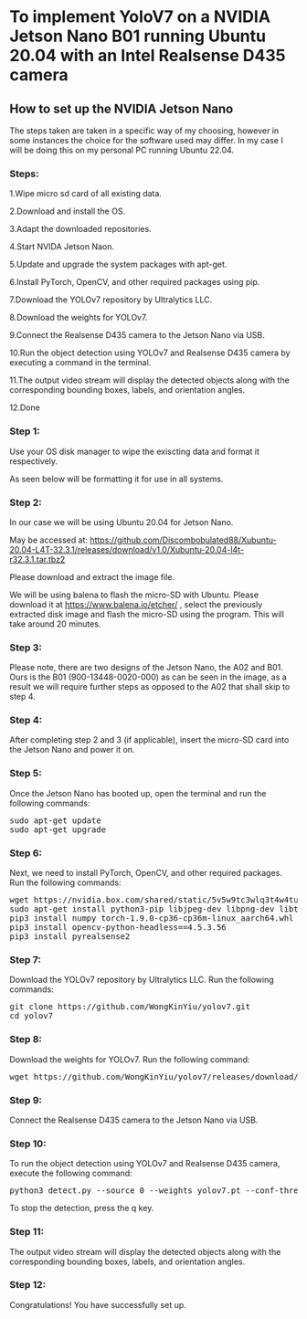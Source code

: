 # To implement YoloV7 on a NVIDIA Jetson Nano B01 running Ubuntu 20.04 with an Intel Realsense D435 camera  

## How to set up the NVIDIA Jetson Nano

The steps taken are taken in a specific way of my choosing, however in some instances the choice for the software used may differ. In my case I will be doing this on my personal PC running Ubuntu 22.04. 

### Steps: 

1.Wipe micro sd card of all existing data. 

2.Download and install the OS. 

3.Adapt the downloaded repositories. 

4.Start NVIDA Jetson Naon. 

5.Update and upgrade the system packages with apt-get.

6.Install PyTorch, OpenCV, and other required packages using pip.

7.Download the YOLOv7 repository by Ultralytics LLC.

8.Download the weights for YOLOv7.

9.Connect the Realsense D435 camera to the Jetson Nano via USB.

10.Run the object detection using YOLOv7 and Realsense D435 camera by executing a command in the terminal.

11.The output video stream will display the detected objects along with the corresponding bounding boxes, labels, and orientation angles.

12.Done

 <h3>Step 1:</h3> 

Use your OS disk manager to wipe the exiscting data and format it respectively. 

As seen below will be formatting it for use in all systems. 




 <h3>Step 2:</h3>

In our case we will be using Ubuntu 20.04 for Jetson Nano. 

May be accessed at: https://github.com/Discombobulated88/Xubuntu-20.04-L4T-32.3.1/releases/download/v1.0/Xubuntu-20.04-l4t-r32.3.1.tar.tbz2 

Please download and extract the image file. 

We will be using balena to flash the micro-SD with Ubuntu. Please download it at https://www.balena.io/etcher/ , select the previously extracted disk image and flash the micro-SD using the program. This will take around 20 minutes. 

 <h3>Step 3:</h3>

 

Please note, there are two designs of the Jetson Nano, the A02 and B01. Ours is the B01 (900-13448-0020-000) as can be seen in the image, as a result we will require further steps as opposed to the A02 that shall skip to step 4. 

 


 <h3>Step 4:</h3>
<p>After completing step 2 and 3 (if applicable), insert the micro-SD card into the Jetson Nano and power it on.</p>
<h3>Step 5:</h3>
<p>Once the Jetson Nano has booted up, open the terminal and run the following commands:</p>
<pre>
sudo apt-get update
sudo apt-get upgrade
</pre>
<h3>Step 6:</h3>
<p>Next, we need to install PyTorch, OpenCV, and other required packages. Run the following commands:</p>
<pre>
wget https://nvidia.box.com/shared/static/5v5w9tc3wlq3t4w4tuc5lbma9rpa5hfj.whl -O torch-1.9.0-cp36-cp36m-linux_aarch64.whl
sudo apt-get install python3-pip libjpeg-dev libpng-dev libtiff-dev libavcodec-dev libavformat-dev libswscale-dev libv4l-dev libxvidcore-dev libx264-dev libgtk-3-dev libcanberra-gtk*
pip3 install numpy torch-1.9.0-cp36-cp36m-linux_aarch64.whl
pip3 install opencv-python-headless==4.5.3.56
pip3 install pyrealsense2
</pre>
<h3>Step 7:</h3>
<p>Download the YOLOv7 repository by Ultralytics LLC. Run the following commands:</p>
<pre>
git clone https://github.com/WongKinYiu/yolov7.git
cd yolov7
</pre>
<h3>Step 8:</h3>
<p>Download the weights for YOLOv7. Run the following command:</p>
<pre>
wget https://github.com/WongKinYiu/yolov7/releases/download/v0.1/yolov7.pt
</pre>
<h3>Step 9:</h3>
<p>Connect the Realsense D435 camera to the Jetson Nano via USB.</p>
<h3>Step 10:</h3>
<p>To run the object detection using YOLOv7 and Realsense D435 camera, execute the following command:</p>
<pre>
python3 detect.py --source 0 --weights yolov7.pt --conf-thres 0.4 --device 'cuda:0'
</pre>
<p>To stop the detection, press the q key.</p>
<h3>Step 11:</h3>
<p>The output video stream will display the detected objects along with the corresponding bounding boxes, labels, and orientation angles.</p>
<h3>Step 12:</h3>
<p>Congratulations! You have successfully set up.

